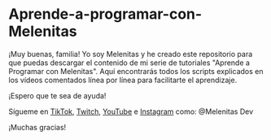 # Aprende-a-programar-con-Melenitas

¡Muy buenas, familia!
Yo soy Melenitas y he creado este repositorio para que puedas descargar el contenido de mi serie de tutoriales "Aprende a Programar con Melenitas".
Aquí encontrarás todos los scripts explicados en los vídeos comentados línea por línea para facilitarte el aprendizaje. 

¡Espero que te sea de ayuda!

Sígueme en [TikTok](https://www.tiktok.com/@melenitasdev), [Twitch](https://www.twitch.tv/melenitasdev), [YouTube](https://www.youtube.com/@MelenitasDev) e [Instagram](https://www.instagram.com/melenitasdev/) como: 
@Melenitas Dev

¡Muchas gracias!
